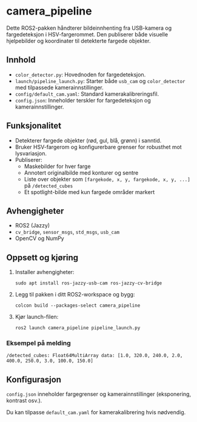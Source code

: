 # camera_pipeline

Dette ROS2-pakken håndterer bildeinnhenting fra USB-kamera og fargedeteksjon i HSV-fargerommet. Den publiserer både visuelle hjelpebilder og koordinater til detekterte fargede objekter.

## Innhold

- `color_detector.py`: Hovednoden for fargedeteksjon.
- `launch/pipeline_launch.py`: Starter både `usb_cam` og `color_detector` med tilpassede kamerainnstillinger.
- `config/default_cam.yaml`: Standard kamerakalibreringsfil.
- `config.json`: Inneholder terskler for fargedeteksjon og kamerainnstillinger.

## Funksjonalitet

- Detekterer fargede objekter (rød, gul, blå, grønn) i sanntid.
- Bruker HSV-fargerom og konfigurerbare grenser for robusthet mot lysvariasjon.
- Publiserer:
  - Maskebilder for hver farge
  - Annotert originalbilde med konturer og sentre
  - Liste over objekter som `[fargekode, x, y, fargekode, x, y, ...]` på `/detected_cubes`
  - Et spotlight-bilde med kun fargede områder markert

## Avhengigheter

- ROS2 (Jazzy)
- `cv_bridge`, `sensor_msgs`, `std_msgs`, `usb_cam`
- OpenCV og NumPy

## Oppsett og kjøring

1. Installer avhengigheter:

   ```sudo apt install ros-jazzy-usb-cam ros-jazzy-cv-bridge```
3. Legg til pakken i ditt ROS2-workspace og bygg:

   ```colcon build --packages-select camera_pipeline```
5. Kjør launch-filen:

   ```ros2 launch camera_pipeline pipeline_launch.py```

### Eksempel på melding

`/detected_cubes: Float64MultiArray
data: [1.0, 320.0, 240.0, 2.0, 400.0, 250.0, 3.0, 100.0, 150.0]`

## Konfigurasjon

`config.json` inneholder fargegrenser og kamerainnstillinger (eksponering, kontrast osv.).

Du kan tilpasse `default_cam.yaml` for kamerakalibrering hvis nødvendig.

